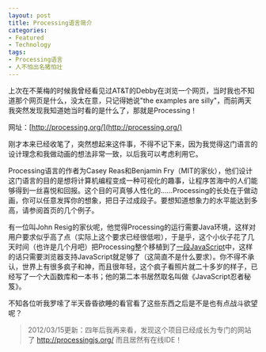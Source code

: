 ```yaml
---
layout: post
title: Processing语言简介
categories:
- Featured
- Technology
tags:
- Processing语言
- 人不怕出名猪怕壮
---
```


上次在不莱梅的时候我曾经看见过AT&T的Debby在浏览一个网页，当时我也不知道那个网页是什么，没太在意，只记得她说"the examples are silly"，而前两天我突然发现我知道她当时看的是什么了，那就是Processing！

网址：[http://processing.org/](http://processing.org/)

刚才本来已经收笔了，突然想起来这件事，不得不记下来，因为我觉得这门语言的设计理念和我做动画的想法非常一致，以后我可以考虑利用它。

Processing语言的作者为Casey Reas和Benjamin Fry（MIT的家伙），他们设计这门语言的目的是想将计算机编程变成一种可视化的趣事，让程序苦海中的人们能够得到一丝喜悦和回报。这个目的可真够人性化的……Processing的长处在于做动画，你可以任意发挥你的想象，把日子过成段子。要想知道想象力的水平能达到多高，请参阅首页的几个例子。

有一位叫John Resig的家伙呢，他觉得Processing的运行需要Java环境，这样对用户要求似乎高了点（实际上这个要求已经很低啦），于是乎，这个小伙子花了几天时间（也许是几个月吧）把Processing整个移植到了[一段JavaScript](http://ejohn.org/blog/processingjs/)中，这样的话只需要浏览器支持JavaScript就足够了（这简直不是什么要求）。你不得不承认，世界上有很多疯子和神，而且很年轻，这个疯子看照片就二十多岁的样子，已经写了一个大函数库和一本书；他的第二本书居然取名叫做《JavaScript忍者秘笈》。

不知各位听我罗嗦了半天昏昏欲睡的看官看了这些东西之后是不是也有点战斗欲望呢？

> 2012/03/15更新：四年后我再来看，发现这个项目已经成长为专门的网站了 <http://processingjs.org/> 而且居然有在线IDE！

